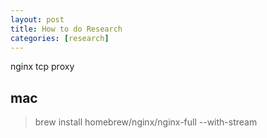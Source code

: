 ```yaml
---
layout: post
title: How to do Research
categories: [research]
---
```


nginx tcp proxy

## mac 

> brew install homebrew/nginx/nginx-full --with-stream 
